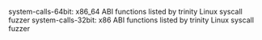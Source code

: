 system-calls-64bit: x86_64 ABI functions listed by trinity Linux syscall fuzzer
system-calls-32bit: x86 ABI functions listed by trinity Linux syscall fuzzer
